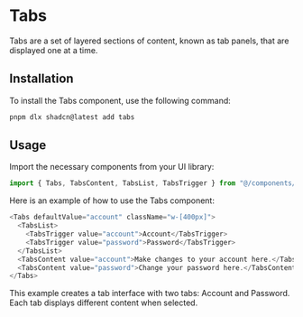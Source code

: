 # Tabs

Tabs are a set of layered sections of content, known as tab panels, that are displayed one at a time.

## Installation

To install the Tabs component, use the following command:

```bash
pnpm dlx shadcn@latest add tabs
```

## Usage

Import the necessary components from your UI library:

```javascript
import { Tabs, TabsContent, TabsList, TabsTrigger } from "@/components/ui/tabs"
```

Here is an example of how to use the Tabs component:

```javascript
<Tabs defaultValue="account" className="w-[400px]">
  <TabsList>
    <TabsTrigger value="account">Account</TabsTrigger>
    <TabsTrigger value="password">Password</TabsTrigger>
  </TabsList>
  <TabsContent value="account">Make changes to your account here.</TabsContent>
  <TabsContent value="password">Change your password here.</TabsContent>
</Tabs>
```

This example creates a tab interface with two tabs: Account and Password. Each tab displays different content when selected.